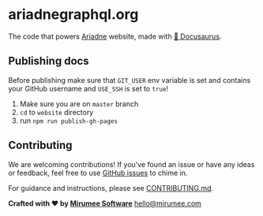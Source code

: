 # ariadnegraphql.org

The code that powers [Ariadne](https://github.com/mirumee/ariadne) website, made with [🦖 Docusaurus](https://docusaurus.io).


Publishing docs
---------------

Before publishing make sure that `GIT_USER` env variable is set and contains your GitHub username and `USE_SSH` is set to `true`!

1. Make sure you are on `master` branch
2. `cd` to `website` directory
3. run `npm run publish-gh-pages`


Contributing
------------

We are welcoming contributions! If you've found an issue or have any ideas or feedback, feel free to use [GitHub issues](https://github.com/mirumee/ariadne-website/issues) to chime in.

For guidance and instructions, please see [CONTRIBUTING.md](CONTRIBUTING.md).

**Crafted with ❤️ by [Mirumee Software](http://mirumee.com)**
hello@mirumee.com
